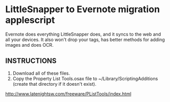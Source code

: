 LittleSnapper to Evernote migration applescript
===============================================
Evernote does everything LittleSnapper does, and it syncs to the web and all
your devices. It also won't drop your tags, has better methods for adding
images and does OCR.


INSTRUCTIONS
------------

1. Download all of these files. 
2. Copy the Property List Tools.osax file to ~/Library/ScriptingAdditions 
	 (create that directory if it doesn't exist).

http://www.latenightsw.com/freeware/PListTools/index.html